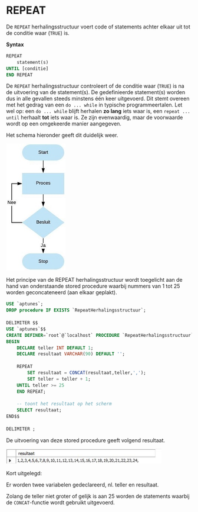 # REPEAT

De `REPEAT` herhalingsstructuur voert code of statements achter elkaar uit tot de conditie waar \(`TRUE`\) is.

**Syntax**

```sql
REPEAT
    statement(s)
UNTIL [conditie]
END REPEAT
```

De `REPEAT` herhalingsstructuur controleert of de conditie waar \(`TRUE`\) is na de uitvoering van de statement\(s\). De gedefinieerde statement\(s\) worden dus in alle gevallen steeds minstens één keer uitgevoerd. Dit stemt overeen met het gedrag van een `do ... while` in typische programmeertalen. Let wel op: een `do ... while` blijft herhalen **zo lang** iets waar is, een `repeat ... until` herhaalt **tot** iets waar is. Ze zijn evenwaardig, maar de voorwaarde wordt op een omgekeerde manier aangegeven.

Het schema hieronder geeft dit duidelijk weer.

![](../../.gitbook/assets/storedp_repeat.JPG)

Het principe van de REPEAT herhalingsstructuur wordt toegelicht aan de hand van onderstaande stored procedure waarbij nummers van 1 tot 25 worden geconcateneerd \(aan elkaar geplakt\).

```sql
USE `aptunes`;
DROP procedure IF EXISTS `RepeatHerhalingsstructuur`;

DELIMITER $$
USE `aptunes`$$
CREATE DEFINER=`root`@`localhost` PROCEDURE `RepeatHerhalingsstructuur`()
BEGIN
    DECLARE teller INT DEFAULT 1;
    DECLARE resultaat VARCHAR(90) DEFAULT '';

    REPEAT
        SET resultaat = CONCAT(resultaat,teller,',');
        SET teller = teller + 1;
    UNTIL teller >= 25
    END REPEAT;

    -- toont het resultaat op het scherm
    SELECT resultaat;
END$$

DELIMITER ;
```

De uitvoering van deze stored procedure geeft volgend resultaat.

![](../../.gitbook/assets/storedp_repeat_result.JPG)

Kort uitgelegd:

Er worden twee variabelen gedeclareerd, nl. teller en resultaat.

Zolang de teller niet groter of gelijk is aan 25 worden de statements waarbij de `CONCAT`-functie wordt gebruikt uitgevoerd.

